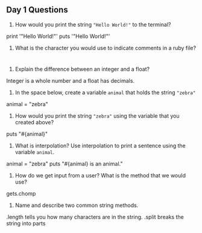 ## Day 1 Questions

1. How would you print the string `"Hello World!"` to the terminal?

  print '"Hello World!"'
  puts '"Hello World!"'

1. What is the character you would use to indicate comments in a ruby file?

  #

1. Explain the difference between an integer and a float?

  Integer is a whole number and a float has decimals.

1. In the space below, create a variable `animal` that holds the string `"zebra"`

  animal = "zebra"

1. How would you print the string `"zebra"` using the variable that you created above?

  puts "#{animal}"

1. What is interpolation? Use interpolation to print a sentence using the variable `animal`.

  animal = "zebra"
  puts "#{animal} is an animal."

1. How do we get input from a user? What is the method that we would use?

  gets.chomp

1. Name and describe two common string methods.

  .length tells you how many characters are in the string.
  .split breaks the string into parts
